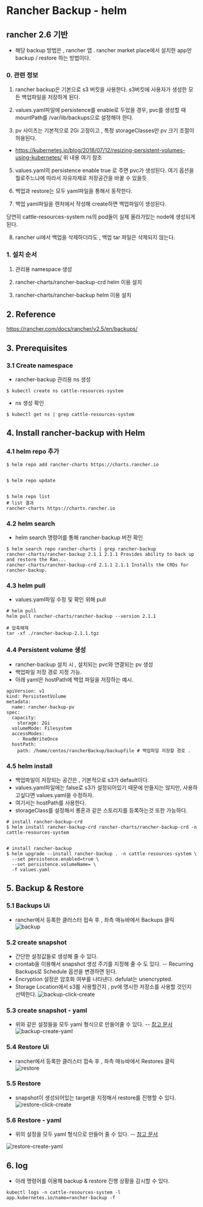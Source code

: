 # Rancher Backup - helm

  

## rancher 2.6 기반

- 해당 backup 방법은 , rancher 앱 . rancher market place에서 설치한 app만 backup / restore 하는 방법이다.

  

### 0. 관련 정보

  

1. rancher backup은 기본으로 s3 버킷을 사용한다. s3버킷에 사용자가 생성한 모든 백업파일을 저장하게 된다.

  

  

3. values.yaml파일에 persistence를 enable로 두었을 경우, pvc를 생성할 때 mountPath를 /var/lib/backups으로 설정해야 한다.

  

4. pv 사이즈는 기본적으로 2Gi 고정이고 , 특정 storageClasses만 pv 크기 조절이 허용된다.

  

- https://kubernetes.io/blog/2018/07/12/resizing-persistent-volumes-using-kubernetes/ 위 내용 여기 참조

  

5. values.yaml의 persistence enable true 로 주면 pvc가 생성된다. 여기 옵션을 뭘로주느냐에 따라서 자유자제로 저장공간을 바꿀 수 있을듯

  

6. 백업과 restore는 모두 yaml파일을 통해서 동작한다.

  

7. 백업 yaml파일을 렌처에서 작성해 create하면 백업파일이 생성된다.

  

당연히 cattle-resources-system ns의 pod들이 실제 올라가있는 node에 생성되게 된다.

  

8. rancher ui에서 백업을 삭제하더라도 , 백업 tar 파일은 삭제되지 않는다.

  

  

### 1. 설치 순서

  

1. 관리용 namespace 생성

  

2. rancher-charts/rancher-backup-crd helm 이용 설치

  

3. rancher-charts/rancher-backup helm 이용 설치

  

## 2. Reference

  

https://rancher.com/docs/rancher/v2.5/en/backups/

  

  

## 3. Prerequisites

  

### 3.1 Create namespace

  

- rancher-backup 관리용 ns 생성

  

```
$ kubectl create ns cattle-resources-system
```

  

- ns 생성 확인

  

```
$ kubectl get ns | grep cattle-resources-system
```

  

  

## 4. Install rancher-backup with Helm

  

### 4.1 helm repo 추가

  

```
$ helm repo add rancher-charts https://charts.rancher.io

 
$ helm repo update


$ helm repo list
# list 결과
rancher-charts https://charts.rancher.io
```

  

### 4.2 helm search
- helm search 명령어를 통해 rancher-backup 버전 확인
```
$ helm search repo rancher-charts | grep rancher-backup
rancher-charts/rancher-backup 2.1.1 2.1.1 Provides ability to back up and restore the Ran...
rancher-charts/rancher-backup-crd 2.1.1 2.1.1 Installs the CRDs for rancher-backup.
```
### 4.3 helm pull
- values.yaml파일 수정 및 확인 위해 pull
```
# helm pull
helm pull rancher-charts/rancher-backup --version 2.1.1

# 압축해제
tar -xf ./rancher-backup-2.1.1.tgz
```
### 4.4 Persistent volume 생성
- rancher-backup 설치 시 , 설치되는 pvc와 연결되는 pv 생성
- 백업파일 저장 경로 지정 가능.
- 아래 yaml은 hostPath에 백업 파일을 저장하는 예시.
```
apiVersion: v1
kind: PersistentVolume
metadata:
  name: rancher-backup-pv
spec:
  capacity:
    storage: 2Gi
  volumeMode: Filesystem
  accessModes:
    - ReadWriteOnce
  hostPath:
    path: /home/centos/rancherBackup/backupfile # 백업파일 저장할 경로 .
```
### 4.5 helm install
- 백업파일이 저장되는 공간은 , 기본적으로 s3가 default이다.
- values.yaml파일에는 false로 s3가 설정되어있기 때문에 만들지는 않지만, 사용하고싶다면 values.yaml을 수정하자.
- 여기서는 hostPath를 사용한다.
- storageClass를 설정해서 롱혼과 같은 스토리지를 등록하는것 또한 가능하다.
```
# install rancher-backup-crd
$ helm install rancher-backup-crd rancher-charts/rancher-backup-crd -n cattle-resources-system


# install rancher-backup
$ helm upgrade --install rancher-backup . -n cattle-resources-system \
  --set persistence.enabled=true \
  --set persistence.volumeName= \
  -f values.yaml
```

  

## 5. Backup & Restore
### 5.1 Backups Ui
- rancher에서 등록한 클러스터 접속 후 , 좌측 매뉴바에서 Backups 클릭
![backup][backup]


[backup]:./images/backup.PNG
### 5.2 create snapshot
- 간단한 설정값들로 생성해 줄 수 있다.
- crontab을 이용해서 snapshot 생성 주기를 지정해 줄 수 도 있다.
-- Recurring Backups로 Schedule 옵션을 변경하면 된다.
- Encryption 설정은 암호화 여부를 나타낸다. defulat는 unencrypted.
- Storage Location에서 s3를 사용할건지 , pv에 명시한 저장소를 사용할 것인지 선택한다.
![backup-click-create][backup-click-create]


[backup-click-create]:./images/backup-click-create.PNG
### 5.3 create snapshot - yaml
- 위와 같은 설정들을 모두 yaml 형식으로 만들어줄 수 있다.
-- [참고 문서](https://rancher.com/docs/rancher/v2.5/en/backups/examples/#backup)
![backup-create-yaml][backup-create-yaml]


[backup-create-yaml]:./images/backup-create-yaml.PNG

  

### 5.4 Restore Ui
- rancher에서 등록한 클러스터 접속 후 , 좌측 매뉴바에서 Restores 클릭
![restore][restore]

[restore]:./images/restore.PNG

### 5.5 Restore
- snapshot이 생성되어있는 target을 지정해서 restore를 진행할 수 있다.
![restore-click-create][restore-click-create]

[restore-click-create]:./images/restore-click-create.PNG
### 5.6 Restore - yaml
- 위의 설정을 모두 yaml 형식으로 만들어 줄 수 있다.
-- [참고 문서](https://rancher.com/docs/rancher/v2.5/en/backups/examples/#backup)

![restore-create-yaml][restore-create-yaml]

[restore-create-yaml]:./images/restore-create-yaml.PNG

## 6. log
- 아래 명령어를 이용해 backup & restore 진행 상황을 감시할 수 있다.
```
kubectl logs -n cattle-resources-system -l app.kubernetes.io/name=rancher-backup -f
```  